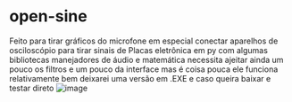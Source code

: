 # open-sine
Feito para tirar gráficos do microfone em especial conectar aparelhos de osciloscópio para tirar sinais de Placas  eletrônica em py com algumas bibliotecas manejadores de áudio e matemática necessita ajeitar ainda um pouco os filtros e um pouco da interface mas é coisa pouca ele funciona relativamente bem deixarei uma versão em .EXE e caso queira baixar e testar direto 
![image](https://github.com/Valdemir-DSW/open-sine/assets/134114016/40b710b7-b35b-4855-b264-411a3617c5e7)
